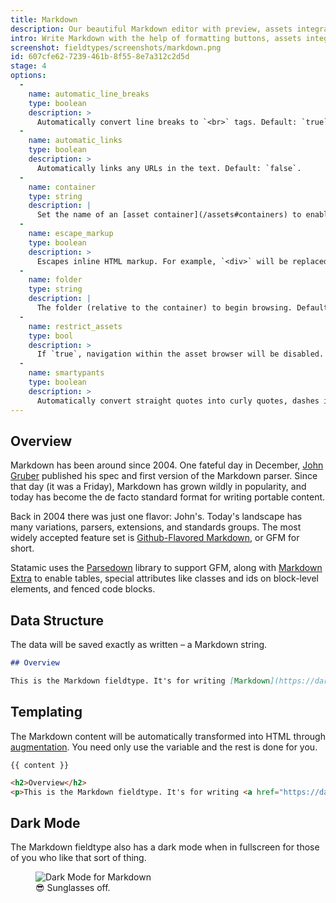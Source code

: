 ```yaml
---
title: Markdown
description: Our beautiful Markdown editor with preview, assets integration, and more.
intro: Write Markdown with the help of formatting buttons, assets integration, fullscreen mode, a Markdown cheatsheet, and HTML preview mode. What more do you need?
screenshot: fieldtypes/screenshots/markdown.png
id: 607cfe62-7239-461b-8f55-8e7a312c2d5d
stage: 4
options:
  -
    name: automatic_line_breaks
    type: boolean
    description: >
      Automatically convert line breaks to `<br>` tags. Default: `true`.
  -
    name: automatic_links
    type: boolean
    description: >
      Automatically links any URLs in the text. Default: `false`.
  -
    name: container
    type: string
    description: |
      Set the name of an [asset container](/assets#containers) to enable browsing, uploading, and inserting assets.
  -
    name: escape_markup
    type: boolean
    description: >
      Escapes inline HTML markup. For example, `<div>` will be replaced with `&lt;div&gt;`. Default: `true`.
  -
    name: folder
    type: string
    description: |
      The folder (relative to the container) to begin browsing. Default: the root folder of the container.
  -
    name: restrict_assets
    type: bool
    description: >
      If `true`, navigation within the asset browser will be disabled. Your users will be restricted to specified the container and folder. Default: `false`.
  -
    name: smartypants
    type: boolean
    description: >
      Automatically convert straight quotes into curly quotes, dashes into en/em-dashes, and other similar text transformations. Default: `false`.
---
```

## Overview

Markdown has been around since 2004. One fateful day in December, [John Gruber](https://daringfireball.net/projects/markdown/) published his spec and first version of the Markdown parser. Since that day (it was a Friday), Markdown has grown wildly in popularity, and today has become the de facto standard format for writing portable content.

Back in 2004 there was just one flavor: John's. Today's landscape has many variations, parsers, extensions, and standards groups. The most widely accepted feature set is [Github-Flavored Markdown][gfm], or GFM for short.

Statamic uses the [Parsedown][parsedown] library to support GFM, along with [Markdown Extra][extra] to enable tables, special attributes like classes and ids on block-level elements, and fenced code blocks.

## Data Structure

The data will be saved exactly as written – a Markdown string.

``` markdown
## Overview

This is the Markdown fieldtype. It's for writing [Markdown](https://daringfireball.net/projects/markdown/), an easy-to-read, easy-to-write plain text format that magically transforms into HTML.
```

## Templating

The Markdown content will be automatically transformed into HTML through [augmentation](/augmentation). You need only use the variable and the rest is done for you.

```
{{ content }}
```

```html
<h2>Overview</h2>
<p>This is the Markdown fieldtype. It's for writing <a href="https://daringfireball.net/projects/markdown/">Markdown</a>, an easy-to-read, easy-to-write plain text format that magically transforms into HTML.</p>
```

## Dark Mode

The Markdown fieldtype also has a dark mode when in fullscreen for those of you who like that sort of thing.

<figure>
    <img src="/img/fieldtypes/screenshots/markdown-dark-mode.png" alt="Dark Mode for Markdown">
    <figcaption><span class="not-italic">😎</span> Sunglasses off.</figcaption>
</figure>



[parsedown]: https://parsedown.org/
[extra]: https://michelf.ca/projects/php-markdown/extra/
[gfm]: https://help.github.com/en/categories/writing-on-github
